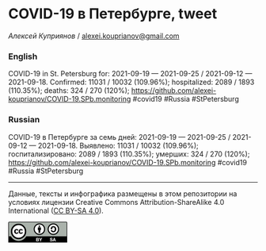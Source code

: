 COVID-19 в Петербурге, tweet
============================

*Алексей Куприянов* /
<a href="mailto:alexei.kouprianov@gmail.com" class="email">alexei.kouprianov@gmail.com</a>

### English

COVID-19 in St. Petersburg for: 2021-09-19 — 2021-09-25 / 2021-09-12 —
2021-09-18. Сonfirmed: 11031 / 10032 (109.96%); hospitalized: 2089 /
1893 (110.35%); deaths: 324 / 270 (120%);
<a href="https://github.com/alexei-kouprianov/COVID-19.SPb.monitoring" class="uri">https://github.com/alexei-kouprianov/COVID-19.SPb.monitoring</a>
\#covid19 \#Russia \#StPetersburg

### Russian

COVID-19 в Петербурге за семь дней: 2021-09-19 — 2021-09-25 / 2021-09-12
— 2021-09-18. Выявлено: 11031 / 10032 (109.96%); госпитализировано: 2089
/ 1893 (110.35%); умерших: 324 / 270 (120%);
<a href="https://github.com/alexei-kouprianov/COVID-19.SPb.monitoring" class="uri">https://github.com/alexei-kouprianov/COVID-19.SPb.monitoring</a>
\#covid19 \#Russia \#StPetersburg

------------------------------------------------------------------------

Данные, тексты и инфографика размещены в этом репозитории на условиях
лицензии Creative Commons Attribution-ShareAlike 4.0 International ([CC
BY-SA 4.0](https://creativecommons.org/licenses/by-sa/4.0/)).

![](../misc/CC-BY-SA-icon.png "CC-BY-SA")
